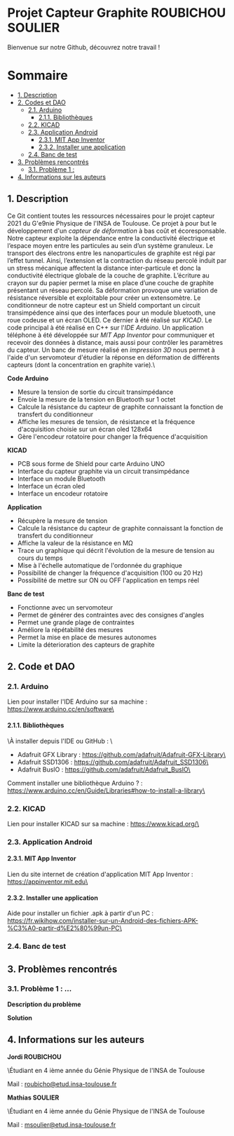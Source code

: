 # Projet Capteur Graphite ROUBICHOU SOULIER
Bienvenue sur notre Github, découvrez notre travail !

# Sommaire
<!-- TOC depthFrom:2 -->
  - [1. Description](#1-description)
  - [2. Codes et DAO](#2-code-et-dao)
    - [2.1. Arduino](#21-arduino)
      - [2.1.1. Bibliothèques](#211-bibliothèques)
    - [2.2. KICAD](#22-kicad)
    - [2.3. Application Android](#23-application-android)
      - [2.3.1. MIT App Inventor](#231-mit-app-inventor)
      - [2.3.2. Installer une application](#231-installer-une-application)
    - [2.4. Banc de test](#24-banc-de-test)
  - [3. Problèmes rencontrés](#3-problèmes-rencontrés)
    - [3.1. Problème 1 :](#31-problèmes-1)
  - [4. Informations sur les auteurs](#4-informations-sur-les-auteurs)
<!-- /TOC -->

## 1. Description

Ce Git contient toutes les ressources nécessaires pour le projet capteur 2021 du G\'e9nie Physique de l'INSA de Toulouse. Ce projet à pour but le développement d'un _capteur de déformation_ à bas coût et écoresponsable. Notre capteur exploite la dépendance entre la conductivité électrique et l’espace moyen entre les particules au sein d’un système granuleux. Le transport des électrons entre les nanoparticules de graphite est régi par l’effet tunnel. Ainsi, l’extension et la contraction du réseau percolé induit par un stress mécanique affectent la distance inter-particule et donc la conductivité électrique globale de la couche de graphite. L’écriture au crayon sur du papier permet la mise en place d’une couche de graphite présentant un réseau percolé. Sa déformation provoque une variation de résistance réversible et exploitable pour créer un extensomètre. Le conditionneur de notre capteur est un Shield comportant un circuit transimpédence ainsi que des interfaces pour un module bluetooth, une roue codeuse et un écran OLED. Ce dernier à été réalisé sur _KICAD_. Le code principal à été réalisé en C++ sur l'_IDE Arduino_. Un application téléphone à été développée sur _MIT App Inventor_ pour communiquer et recevoir des données à distance, mais aussi pour contrôler les paramètres du capteur. Un banc de mesure réalisé en _impression 3D_ nous permet à l'aide d'un servomoteur d'étudier la réponse en déformation de différents capteurs (dont la concentration en graphite varie).\

**Code Arduino**

- Mesure la tension de sortie du circuit transimpédance
- Envoie la mesure de la tension en Bluetooth sur 1 octet
- Calcule la résistance du capteur de graphite connaissant la fonction de transfert du conditionneur
- Affiche les mesures de tension, de résistance et la fréquence d'acquisition choisie sur un écran oled 128x64
- Gère l'encodeur rotatoire pour changer la fréquence d'acquisition

**KICAD**

- PCB sous forme de Shield pour carte Arduino UNO
- Interface du capteur graphite via un circuit transimpédance
- Interface un module Bluetooth
- Interface un écran oled
- Interface un encodeur rotatoire

**Application**

- Récupère la mesure de tension
- Calcule la résistance du capteur de graphite connaissant la fonction de transfert du conditionneur
- Affiche la valeur de la résistance en MΩ
- Trace un graphique qui décrit l'évolution de la mesure de tension au cours du temps
- Mise à l'échelle automatique de l'ordonnée du graphique
- Possibilité de changer la fréquence d'acquisition (100 ou 20 Hz)
- Possibilité de mettre sur ON ou OFF l'application en temps réel

**Banc de test**

- Fonctionne avec un servomoteur
- Permet de générer des contraintes avec des consignes d'angles
- Permet une grande plage de contraintes
- Améliore la répétabilité des mesures
- Permet la mise en place de mesures autonomes
- Limite la déterioration des capteurs de graphite

## 2. Code et DAO

### 2.1. Arduino

Lien pour installer l'IDE Arduino sur sa machine : https://www.arduino.cc/en/software\

#### 2.1.1. Bibliothèques

\À installer depuis l'IDE ou GitHub : \
- Adafruit GFX Library : https://github.com/adafruit/Adafruit-GFX-Library\
- Adafruit SSD1306 : https://github.com/adafruit/Adafruit_SSD1306\
- Adafruit BusIO : https://github.com/adafruit/Adafruit_BusIO\

Comment installer une bibliothèque Arduino ? : https://www.arduino.cc/en/Guide/Libraries#how-to-install-a-library\

### 2.2. KICAD

Lien pour installer KICAD sur sa machine : https://www.kicad.org/\

### 2.3. Application Android

#### 2.3.1. MIT App Inventor

Lien du site internet de création d'application MIT App Inventor : https://appinventor.mit.edu\

#### 2.3.2. Installer une application

Aide pour installer un fichier .apk à partir d'un PC : https://fr.wikihow.com/installer-sur-un-Android-des-fichiers-APK-%C3%A0-partir-d%E2%80%99un-PC\

### 2.4. Banc de test

## 3. Problèmes rencontrés

### 3.1. Problème 1 : ...

**Description du problème**

**Solution**

## 4. Informations sur les auteurs

**Jordi ROUBICHOU**

\Étudiant en 4 ième année du Génie Physique de l'INSA de Toulouse

Mail : roubicho@etud.insa-toulouse.fr

**Mathias SOULIER**

\Étudiant en 4 ième année du Génie Physique de l'INSA de Toulouse

Mail : msoulier@etud.insa-toulouse.fr
